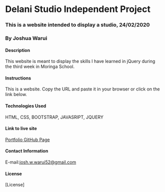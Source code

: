 # Delani Studio Independent Project
### This is a website intended to display a studio, 24/02/2020
### By Joshua Warui
#### Description
This website is meant to display the skills I have learned in jQuery during the third week in Moringa School.
#### Instructions
This is a website. Copy the URL and paste it in your browser or click on the link below.
#### Technologies Used
HTML, CSS, BOOTSTRAP, JAVASRIPT, JQUERY
#### Link to live site
[Portfolio GitHub Page](https://joshua-warui.github.io/akan-name-IP2/)
#### Contact Information
E-mail:josh.w.warui52@gmail.com     

#### License
[License]